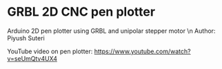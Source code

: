 # GRBL 2D CNC pen plotter
Arduino 2D pen plotter using GRBL and unipolar stepper motor \n
Author: Piyush Suteri

YouTube video on pen plotter: https://www.youtube.com/watch?v=seUmQtv4UX4
